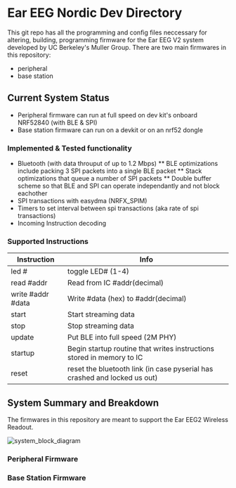 # Ear EEG Nordic Dev Directory

This git repo has all the programming and config files neccessary for altering, building, programming firmware for the Ear EEG V2 system developed by UC Berkeley's Muller Group. There are two main firmwares in this repository:
* peripheral
* base station

## Current System Status
* Peripheral firmware can run at full speed on dev kit's onboard NRF52840 (with BLE & SPI)
* Base station firmware can run on a devkit or on an nrf52 dongle

### Implemented & Tested functionality
* Bluetooth (with data throuput of up to 1.2 Mbps)
** BLE optimizations include packing 3 SPI packets into a single BLE packet
** Stack optimizations that queue a number of SPI packets
** Double buffer scheme so that BLE and SPI can operate independantly and not block eachother
* SPI transactions with easydma (NRFX_SPIM)
* Timers to set interval between spi transactions (aka rate of spi transactions)
* Incoming Instruction decoding

### Supported Instructions
| Instruction       | Info                                                                      |
|-------------------|---------------------------------------------------------------------------|
| led #             | toggle LED# (1-4)                                                         |
| read #addr        | Read from IC #addr(decimal)                                               |
| write #addr #data | Write #data (hex) to #addr(decimal)                                       |
| start             | Start streaming data                                                      |
| stop              | Stop streaming data                                                       |
| update            | Put BLE into full speed (2M PHY)                                          |
| startup           | Begin startup routine that writes instructions stored in memory to IC     |
| reset             | reset the bluetooth link (in case pyserial has crashed and locked us out) |

## System Summary and Breakdown
The firmwares in this repository are meant to support the Ear EEG2 Wireless Readout.

![system_block_diagram](https://https://github.com/ryankaveh/Ear_EEG_Nordic//images/system_diagram.png?raw=true)

### Peripheral Firmware

### Base Station Firmware

